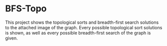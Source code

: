 # BFS-Topo

This project shows the topological sorts and breadth-first search solutions to the attached image of the graph.
Every possible topological sort solutions is shown, as well as every possible breadth-first search of the graph is given.
